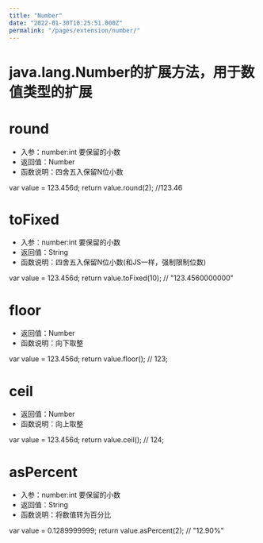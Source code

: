 ```yaml
---
title: "Number"
date: "2022-01-30T10:25:51.000Z"
permalink: "/pages/extension/number/"
---
```

# java.lang.Number的扩展方法，用于数值类型的扩展


# round

 * 入参：number:int 要保留的小数
 * 返回值：Number
 * 函数说明：四舍五入保留N位小数

var value = 123.456d;
return value.round(2);  //123.46



# toFixed

 * 入参：number:int 要保留的小数
 * 返回值：String
 * 函数说明：四舍五入保留N位小数(和JS一样，强制限制位数)

var value = 123.456d;
return value.toFixed(10);  // "123.4560000000"



# floor

 * 返回值：Number
 * 函数说明：向下取整

var value = 123.456d;
return value.floor();  // 123;



# ceil

 * 返回值：Number
 * 函数说明：向上取整

var value = 123.456d;
return value.ceil();  // 124;



# asPercent

 * 入参：number:int 要保留的小数
 * 返回值：String
 * 函数说明：将数值转为百分比

var value = 0.1289999999;
return value.asPercent(2);  // "12.90%"
